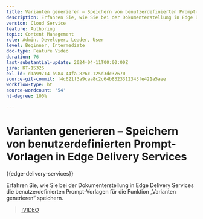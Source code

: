 ```yaml
---
title: Varianten generieren – Speichern von benutzerdefinierten Prompt-Vorlagen in Edge Delivery Services
description: Erfahren Sie, wie Sie bei der Dokumenterstellung in Edge Delivery Services die benutzerdefinierten Prompt-Vorlagen für die Funktion „Varianten generieren“ speichern.
version: Cloud Service
feature: Authoring
topic: Content Management
role: Admin, Developer, Leader, User
level: Beginner, Intermediate
doc-type: Feature Video
duration: 76
last-substantial-update: 2024-04-11T00:00:00Z
jira: KT-15326
exl-id: d1a99714-b984-44fa-826c-125d3dc37670
source-git-commit: f4c621f3a9caa8c2c64b8323312343fe421a5aee
workflow-type: ht
source-wordcount: '54'
ht-degree: 100%

---
```


# Varianten generieren – Speichern von benutzerdefinierten Prompt-Vorlagen in Edge Delivery Services

{{edge-delivery-services}}

Erfahren Sie, wie Sie bei der Dokumenterstellung in Edge Delivery Services die benutzerdefinierten Prompt-Vorlagen für die Funktion „Varianten generieren“ speichern.

>[!VIDEO](https://video.tv.adobe.com/v/3428317/?learn=on)


